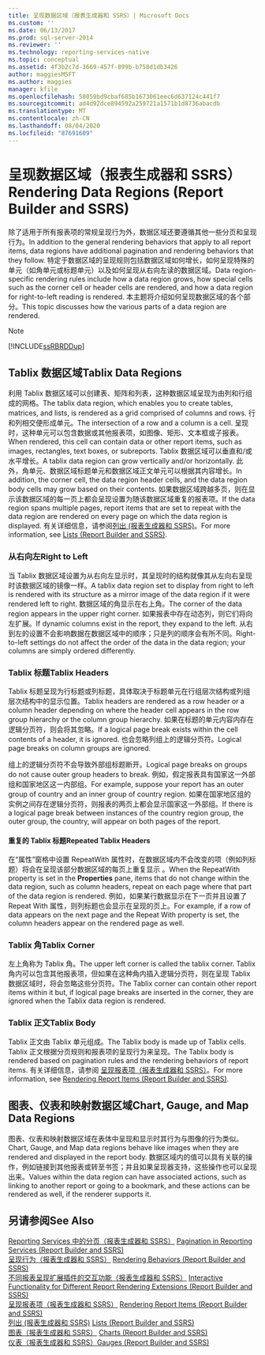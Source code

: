 ```yaml
---
title: 呈现数据区域（报表生成器和 SSRS）| Microsoft Docs
ms.custom: ''
ms.date: 06/13/2017
ms.prod: sql-server-2014
ms.reviewer: ''
ms.technology: reporting-services-native
ms.topic: conceptual
ms.assetid: 4f3b2c7d-3669-457f-899b-b758d1db3426
author: maggiesMSFT
ms.author: maggies
manager: kfile
ms.openlocfilehash: 58059bd9cbaf685b1673061eec6d637124c441f7
ms.sourcegitcommit: ad4d92dce894592a259721a1571b1d8736abacdb
ms.translationtype: MT
ms.contentlocale: zh-CN
ms.lasthandoff: 08/04/2020
ms.locfileid: "87691609"
---
```

# <a name="rendering-data-regions-report-builder-and-ssrs"></a><span data-ttu-id="a842d-102">呈现数据区域（报表生成器和 SSRS）</span><span class="sxs-lookup"><span data-stu-id="a842d-102">Rendering Data Regions (Report Builder and SSRS)</span></span>
  <span data-ttu-id="a842d-103">除了适用于所有报表项的常规呈现行为外，数据区域还要遵循其他一些分页和呈现行为。</span><span class="sxs-lookup"><span data-stu-id="a842d-103">In addition to the general rendering behaviors that apply to all report items, data regions have additional pagination and rendering behaviors that they follow.</span></span> <span data-ttu-id="a842d-104">特定于数据区域的呈现规则包括数据区域如何增长，如何呈现特殊的单元（如角单元或标题单元）以及如何呈现从右向左读的数据区域。</span><span class="sxs-lookup"><span data-stu-id="a842d-104">Data region-specific rendering rules include how a data region grows, how special cells such as the corner cell or header cells are rendered, and how a data region for right-to-left reading is rendered.</span></span> <span data-ttu-id="a842d-105">本主题将介绍如何呈现数据区域的各个部分。</span><span class="sxs-lookup"><span data-stu-id="a842d-105">This topic discusses how the various parts of a data region are rendered.</span></span>  
  
> [!NOTE]  
>  [!INCLUDE[ssRBRDDup](../../includes/ssrbrddup-md.md)]  
  
## <a name="tablix-data-regions"></a><span data-ttu-id="a842d-106">Tablix 数据区域</span><span class="sxs-lookup"><span data-stu-id="a842d-106">Tablix Data Regions</span></span>  
 <span data-ttu-id="a842d-107">利用 Tablix 数据区域可以创建表、矩阵和列表，这种数据区域呈现为由列和行组成的网格。</span><span class="sxs-lookup"><span data-stu-id="a842d-107">The tablix data region, which enables you to create tables, matrices, and lists, is rendered as a grid comprised of columns and rows.</span></span> <span data-ttu-id="a842d-108">行和列相交便形成单元。</span><span class="sxs-lookup"><span data-stu-id="a842d-108">The intersection of a row and a column is a cell.</span></span> <span data-ttu-id="a842d-109">呈现时，这种单元可以包含数据或其他报表项，如图像、矩形、文本框或子报表。</span><span class="sxs-lookup"><span data-stu-id="a842d-109">When rendered, this cell can contain data or other report items, such as images, rectangles, text boxes, or subreports.</span></span> <span data-ttu-id="a842d-110">Tablix 数据区域可以垂直和/或水平增长。</span><span class="sxs-lookup"><span data-stu-id="a842d-110">A tablix data region can grow vertically and/or horizontally.</span></span> <span data-ttu-id="a842d-111">此外，角单元、数据区域标题单元和数据区域正文单元可以根据其内容增长。</span><span class="sxs-lookup"><span data-stu-id="a842d-111">In addition, the corner cell, the data region header cells, and the data region body cells may grow based on their contents.</span></span> <span data-ttu-id="a842d-112">如果数据区域跨越多页，则在显示该数据区域的每一页上都会呈现设置为随该数据区域重复的报表项。</span><span class="sxs-lookup"><span data-stu-id="a842d-112">If the data region spans multiple pages, report items that are set to repeat with the data region are rendered on every page on which the data region is displayed.</span></span> <span data-ttu-id="a842d-113">有关详细信息，请参阅[列出 &#40;报表生成器和 SSRS&#41;](tables-matrices-and-lists-report-builder-and-ssrs.md)。</span><span class="sxs-lookup"><span data-stu-id="a842d-113">For more information, see [Lists &#40;Report Builder and SSRS&#41;](tables-matrices-and-lists-report-builder-and-ssrs.md).</span></span>  
  
### <a name="right-to-left"></a><span data-ttu-id="a842d-114">从右向左</span><span class="sxs-lookup"><span data-stu-id="a842d-114">Right to Left</span></span>  
 <span data-ttu-id="a842d-115">当 Tablix 数据区域设置为从右向左显示时，其呈现时的结构就像其从左向右呈现时该数据区域的镜像一样。</span><span class="sxs-lookup"><span data-stu-id="a842d-115">A tablix data region set to display from right to left is rendered with its structure as a mirror image of the data region if it were rendered left to right.</span></span> <span data-ttu-id="a842d-116">数据区域的角显示在右上角。</span><span class="sxs-lookup"><span data-stu-id="a842d-116">The corner of the data region appears in the upper right corner.</span></span> <span data-ttu-id="a842d-117">如果报表中存在动态列，则它们将向左扩展。</span><span class="sxs-lookup"><span data-stu-id="a842d-117">If dynamic columns exist in the report, they expand to the left.</span></span> <span data-ttu-id="a842d-118">从右到左的设置不会影响数据在数据区域中的顺序；只是列的顺序会有所不同。</span><span class="sxs-lookup"><span data-stu-id="a842d-118">Right-to-left settings do not affect the order of the data in the data region; your columns are simply ordered differently.</span></span>  
  
### <a name="tablix-headers"></a><span data-ttu-id="a842d-119">Tablix 标题</span><span class="sxs-lookup"><span data-stu-id="a842d-119">Tablix Headers</span></span>  
 <span data-ttu-id="a842d-120">Tablix 标题呈现为行标题或列标题，具体取决于标题单元在行组层次结构或列组层次结构中的显示位置。</span><span class="sxs-lookup"><span data-stu-id="a842d-120">Tablix headers are rendered as a row header or a column header depending on where the header cell appears in the row group hierarchy or the column group hierarchy.</span></span> <span data-ttu-id="a842d-121">如果在标题的单元内容内存在逻辑分页符，则会将其忽略。</span><span class="sxs-lookup"><span data-stu-id="a842d-121">If a logical page break exists within the cell contents of a header, it is ignored.</span></span> <span data-ttu-id="a842d-122">也会忽略列组上的逻辑分页符。</span><span class="sxs-lookup"><span data-stu-id="a842d-122">Logical page breaks on column groups are ignored.</span></span>  
  
 <span data-ttu-id="a842d-123">组上的逻辑分页符不会导致外部组标题断开。</span><span class="sxs-lookup"><span data-stu-id="a842d-123">Logical page breaks on groups do not cause outer group headers to break.</span></span> <span data-ttu-id="a842d-124">例如，假定报表具有国家这一外部组和国家地区这一内部组。</span><span class="sxs-lookup"><span data-stu-id="a842d-124">For example, suppose your report has an outer group of country and an inner group of country region.</span></span> <span data-ttu-id="a842d-125">如果在国家地区组的实例之间存在逻辑分页符，则报表的两页上都会显示国家这一外部组。</span><span class="sxs-lookup"><span data-stu-id="a842d-125">If there is a logical page break between instances of the country region group, the outer group, the country, will appear on both pages of the report.</span></span>  
  
#### <a name="repeated-tablix-headers"></a><span data-ttu-id="a842d-126">重复的 Tablix 标题</span><span class="sxs-lookup"><span data-stu-id="a842d-126">Repeated Tablix Headers</span></span>  
 <span data-ttu-id="a842d-127">在“属性”窗格中设置 RepeatWith 属性时，在数据区域内不会改变的项（例如列标题）将会在呈现该部分数据区域的每页上重复显示  。</span><span class="sxs-lookup"><span data-stu-id="a842d-127">When the RepeatWith property is set in the **Properties** pane, items that do not change within the data region, such as column headers, repeat on each page where that part of the data region is rendered.</span></span> <span data-ttu-id="a842d-128">例如，如果某行数据显示在下一页并且设置了 Repeat With 属性，则列标题也会显示在呈现的页上。</span><span class="sxs-lookup"><span data-stu-id="a842d-128">For example, if a row of data appears on the next page and the Repeat With property is set, the column headers appear on the rendered page as well.</span></span>  
  
### <a name="tablix-corner"></a><span data-ttu-id="a842d-129">Tablix 角</span><span class="sxs-lookup"><span data-stu-id="a842d-129">Tablix Corner</span></span>  
 <span data-ttu-id="a842d-130">左上角称为 Tablix 角。</span><span class="sxs-lookup"><span data-stu-id="a842d-130">The upper left corner is called the tablix corner.</span></span> <span data-ttu-id="a842d-131">Tablix 角内可以包含其他报表项，但如果在这种角内插入逻辑分页符，则在呈现 Tablix 数据区域时，将会忽略这些分页符。</span><span class="sxs-lookup"><span data-stu-id="a842d-131">The Tablix corner can contain other report items within it but, if logical page breaks are inserted in the corner, they are ignored when the Tablix data region is rendered.</span></span>  
  
### <a name="tablix-body"></a><span data-ttu-id="a842d-132">Tablix 正文</span><span class="sxs-lookup"><span data-stu-id="a842d-132">Tablix Body</span></span>  
 <span data-ttu-id="a842d-133">Tablix 正文由 Tablix 单元组成。</span><span class="sxs-lookup"><span data-stu-id="a842d-133">The Tablix body is made up of Tablix cells.</span></span> <span data-ttu-id="a842d-134">Tablix 正文根据分页规则和报表项的呈现行为来呈现。</span><span class="sxs-lookup"><span data-stu-id="a842d-134">The Tablix body is rendered based on pagination rules and the rendering behaviors of report items.</span></span> <span data-ttu-id="a842d-135">有关详细信息，请参阅 [呈现报表项（报表生成器和 SSRS）](rendering-report-items-report-builder-and-ssrs.md)。</span><span class="sxs-lookup"><span data-stu-id="a842d-135">For more information, see [Rendering Report Items &#40;Report Builder and SSRS&#41;](rendering-report-items-report-builder-and-ssrs.md).</span></span>  
  
## <a name="chart-gauge-and-map-data-regions"></a><span data-ttu-id="a842d-136">图表、仪表和映射数据区域</span><span class="sxs-lookup"><span data-stu-id="a842d-136">Chart, Gauge, and Map Data Regions</span></span>  
 <span data-ttu-id="a842d-137">图表、仪表和映射数据区域在表体中呈现和显示时其行为与图像的行为类似。</span><span class="sxs-lookup"><span data-stu-id="a842d-137">Chart, Gauge, and Map data regions behave like images when they are rendered and displayed in the report body.</span></span> <span data-ttu-id="a842d-138">数据区域内的值可以具有关联的操作，例如链接到其他报表或转至书签；并且如果呈现器支持，这些操作也可以呈现出来。</span><span class="sxs-lookup"><span data-stu-id="a842d-138">Values within the data region can have associated actions, such as linking to another report or going to a bookmark, and these actions can be rendered as well, if the renderer supports it.</span></span>  
  
## <a name="see-also"></a><span data-ttu-id="a842d-139">另请参阅</span><span class="sxs-lookup"><span data-stu-id="a842d-139">See Also</span></span>  
 <span data-ttu-id="a842d-140">[Reporting Services 中的分页（报表生成器和 SSRS）](pagination-in-reporting-services-report-builder-and-ssrs.md) </span><span class="sxs-lookup"><span data-stu-id="a842d-140">[Pagination in Reporting Services &#40;Report Builder  and SSRS&#41;](pagination-in-reporting-services-report-builder-and-ssrs.md) </span></span>  
 <span data-ttu-id="a842d-141">[呈现行为（报表生成器和 SSRS）](rendering-behaviors-report-builder-and-ssrs.md) </span><span class="sxs-lookup"><span data-stu-id="a842d-141">[Rendering Behaviors &#40;Report Builder  and SSRS&#41;](rendering-behaviors-report-builder-and-ssrs.md) </span></span>  
 <span data-ttu-id="a842d-142">[不同报表呈现扩展插件的交互功能（报表生成器和 SSRS）](../report-builder/interactive-functionality-different-report-rendering-extensions.md) </span><span class="sxs-lookup"><span data-stu-id="a842d-142">[Interactive Functionality for Different Report Rendering Extensions &#40;Report Builder and SSRS&#41;](../report-builder/interactive-functionality-different-report-rendering-extensions.md) </span></span>  
 <span data-ttu-id="a842d-143">[呈现报表项（报表生成器和 SSRS）](rendering-report-items-report-builder-and-ssrs.md) </span><span class="sxs-lookup"><span data-stu-id="a842d-143">[Rendering Report Items &#40;Report Builder and SSRS&#41;](rendering-report-items-report-builder-and-ssrs.md) </span></span>  
 <span data-ttu-id="a842d-144">[列出 &#40;报表生成器和 SSRS&#41;](tables-matrices-and-lists-report-builder-and-ssrs.md) </span><span class="sxs-lookup"><span data-stu-id="a842d-144">[Lists &#40;Report Builder and SSRS&#41;](tables-matrices-and-lists-report-builder-and-ssrs.md) </span></span>  
 <span data-ttu-id="a842d-145">[图表（报表生成器和 SSRS）](charts-report-builder-and-ssrs.md) </span><span class="sxs-lookup"><span data-stu-id="a842d-145">[Charts &#40;Report Builder and SSRS&#41;](charts-report-builder-and-ssrs.md) </span></span>  
 [<span data-ttu-id="a842d-146">仪表（报表生成器和 SSRS）</span><span class="sxs-lookup"><span data-stu-id="a842d-146">Gauges &#40;Report Builder and SSRS&#41;</span></span>](gauges-report-builder-and-ssrs.md)  
  
  
